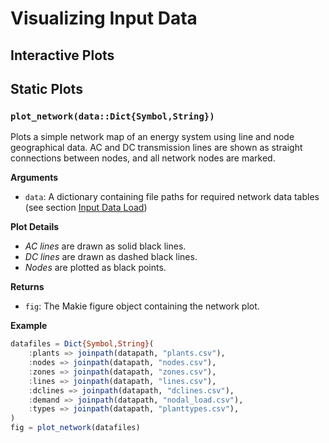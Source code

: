 # Visualizing Input Data
## Interactive Plots
## Static Plots

### `plot_network(data::Dict{Symbol,String})`

Plots a simple network map of an energy system using line and node geographical data. AC and DC transmission lines are shown as straight connections between nodes, and all network nodes are marked.

 **Arguments**
- `data`: A dictionary containing file paths for required network data tables (see section [Input Data Load](@ref))

 **Plot Details**
- *AC lines* are drawn as solid black lines.
- *DC lines* are drawn as dashed black lines.
- *Nodes* are plotted as black points.

**Returns**
- `fig`: The Makie figure object containing the network plot.

**Example**
```julia
datafiles = Dict{Symbol,String}(
    :plants => joinpath(datapath, "plants.csv"),
    :nodes => joinpath(datapath, "nodes.csv"),
    :zones => joinpath(datapath, "zones.csv"),
    :lines => joinpath(datapath, "lines.csv"),
    :dclines => joinpath(datapath, "dclines.csv"),
    :demand => joinpath(datapath, "nodal_load.csv"),
    :types => joinpath(datapath, "planttypes.csv"),
)
fig = plot_network(datafiles)
```

